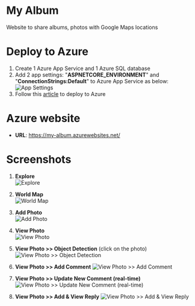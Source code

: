 # My Album
Website to share albums, photos with Google Maps locations
# Deploy to Azure
1. Create 1 Azure App Service and 1 Azure SQL database
2. Add 2 app settings: "**ASPNETCORE_ENVIRONMENT**" and "**ConnectionStrings:Default**" to Azure App Service as below:
![App Settings](https://raw.githubusercontent.com/NhatTanVu/vega/master/_screenshots/Add%20App%20Settings.PNG)
3. Follow this [article](https://docs.microsoft.com/en-us/aspnet/core/tutorials/publish-to-azure-webapp-using-vscode?view=aspnetcore-3.1) to deploy to Azure
# Azure website
* **URL**: https://my-album.azurewebsites.net/
# Screenshots
1. **Explore**\
![Explore](https://raw.githubusercontent.com/NhatTanVu/myalbum/master/_screenshots/explore.JPG?raw=true)

2. **World Map**\
![World Map](https://raw.githubusercontent.com/NhatTanVu/myalbum/master/_screenshots/world_map.jpg?raw=true)

3. **Add Photo**\
![Add Photo](https://raw.githubusercontent.com/NhatTanVu/myalbum/master/_screenshots/add_photo.jpg?raw=true)

4. **View Photo**\
![View Photo](https://raw.githubusercontent.com/NhatTanVu/myalbum/master/_screenshots/view_photo.JPG?raw=true)

5. **View Photo >> Object Detection** (click on the photo)
![View Photo >> Object Detection](https://raw.githubusercontent.com/NhatTanVu/myalbum/master/_screenshots/view_photo_object_detection.JPG?raw=true)

6. **View Photo >> Add Comment**
![View Photo >> Add Comment](https://raw.githubusercontent.com/NhatTanVu/myalbum/master/_screenshots/add_comment.JPG?raw=true)

7. **View Photo >> Update New Comment (real-time)**
![View Photo >> Update New Comment (real-time)](https://raw.githubusercontent.com/NhatTanVu/myalbum/master/_screenshots/update_new_comment_real_time.JPG?raw=true)

8. **View Photo >> Add & View Reply**
![View Photo >> Add & View Reply](https://raw.githubusercontent.com/NhatTanVu/myalbum/master/_screenshots/view_add_reply.JPG?raw=true)
